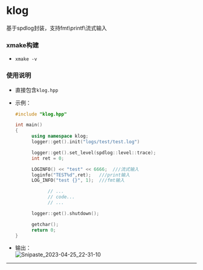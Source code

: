 # klog
基于spdlog封装，支持fmt\printf\流式输入



### xmake构建

* `xmake -v `

### 使用说明

* 直接包含`klog.hpp`

* 示例：

  ```cpp
  #include "klog.hpp"
  
  int main()
  {
		using namespace klog;
		logger::get().init("logs/test/test.log")

		logger::get().set_level(spdlog::level::trace);
		int ret = 0;

		LOGINFO() << "test" << 6666;  ///流式输入
		loginfo("TEST%d",ret);   ///print输入
		LOG_INFO("test {}", 1);  ///fmt输入

			  // ...
			  // code...
			  // ...

		logger::get().shutdown();

		getchar();
		return 0;
  }
  ```

 
 * 输出：  
   ![Snipaste_2023-04-25_22-31-10](https://user-images.githubusercontent.com/44298896/234310422-7dd1e523-22a9-47fe-adbb-3455ef3dd7b5.png)
  
  ---


  

